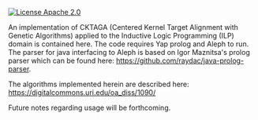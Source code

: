 [![License Apache 2.0](https://img.shields.io/badge/license-Apache%20License%202.0-green.svg)](http://www.apache.org/licenses/LICENSE-2.0)

An implementation of CKTAGA (Centered Kernel Target Alignment with Genetic Algorithms) applied to the Inductive Logic Programming (ILP) domain is contained here. The code requires Yap prolog and Aleph to run. The parser for java interfacing to Aleph is based on Igor Maznitsa's prolog parser which can be found here: https://github.com/raydac/java-prolog-parser. 

The algorithms implemented herein are described here: https://digitalcommons.uri.edu/oa_diss/1090/

Future notes regarding usage will be forthcoming.
